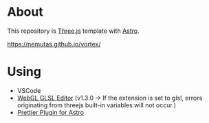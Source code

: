 # About

This repository is [Three.js](https://threejs.org/) template with [Astro](https://astro.build/).

https://nemutas.github.io/vortex/

# Using

- VSCode
- [WebGL GLSL Editor](https://marketplace.visualstudio.com/items?itemName=raczzalan.webgl-glsl-editor) (v1.3.0 -> If the extension is set to glsl, errors originating from threejs built-in variables will not occur.)
- [Prettier Plugin for Astro](https://github.com/withastro/prettier-plugin-astro)
